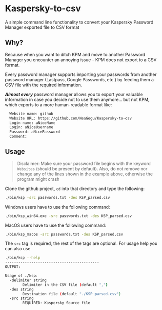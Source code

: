 # Kaspersky-to-csv

A simple command line functionality to convert your Kaspersky Password Manager exported file to CSV format

## Why?

Because when you want to ditch KPM and move to another Password Manager you encounter an annoying issue - KPM does not export to a CSV format.

Every password manager supports importing your passwords from another password manager (Lastpass, Google Passwords, etc.) by feeding them a CSV file with the required information. 

___Almost every___ password manager allows you to export your valuable information in case you decide not to use them anymore... but not KPM, which exports to a more human-readable format like:

```bash
  Website name: github
  Website URL: https://github.com/NeaGogu/Kaspersky-to-csv
  Login name: aNiceName
  Login: aNiceUsername
  Password: aNicePassword
  Comment: 
```

## Usage

>Disclaimer: Make sure your password file begins with the keyword `Websites` (should be present by default). Also, do not remove nor change any of the lines shown in the example above, otherwise the program might crash

Clone the github project, `cd` into that directory and type the following:
```bash
./bin/ksp -src passwords.txt -des KSP_parsed.csv
```

Windows users have to use the following command:
```bash
./bin/ksp_win64.exe -src passwords.txt -des KSP_parsed.csv
```

MacOS users have to use the following command:
```bash
./bin/ksp_macos -src passwords.txt -des KSP_parsed.csv
```

The `src` tag is required, the rest of the tags are optional. For usage help you can also use
```bash
./bin/ksp --help
-------------------------------------------
OUTPUT:

Usage of ./ksp:
  -delimiter string
        Delimiter in the CSV file (default ",")
  -des string
        Destination file (default "./KSP_parsed.csv")
  -src string
        REQUIRED: Kaspersky Source file
```

